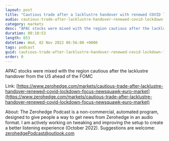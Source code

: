 ```yaml
---
layout: post
title: "Cautious trade after a lacklustre handover with renewed COVID lockdown focus - Newsquawk Euro Market Open"
audio: cautious-trade-after-lacklustre-handover-renewed-covid-lockdown-focus-newsquawk-euro-market-0
category: markets
desc: "APAC stocks were mixed with the region cautious after the lacklustre handover from the US ahead of the FOMC"
duration: 00:10:53
length: 653
datetime: Wed, 02 Nov 2022 06:56:00 +0000
tags: podcast
guid: cautious-trade-after-lacklustre-handover-renewed-covid-lockdown-focus-newsquawk-euro-market-0
order: 0
---
```

APAC stocks were mixed with the region cautious after the lacklustre handover from the US ahead of the FOMC

Link: [https://www.zerohedge.com/markets/cautious-trade-after-lacklustre-handover-renewed-covid-lockdown-focus-newsquawk-euro-market](https://www.zerohedge.com/markets/cautious-trade-after-lacklustre-handover-renewed-covid-lockdown-focus-newsquawk-euro-market)

About: The Zerohedge Podcast is a non-commercial, automated program, designed to give people a way to get news from Zerohedge in an audio format.  I am actively working on tweaking and improving the setup to create a better listening experience (October 2022).  Suggestions are welcome: [zerohedgePodcast@outlook.com](mailto:zerohedgePodcast@outlook.com)
